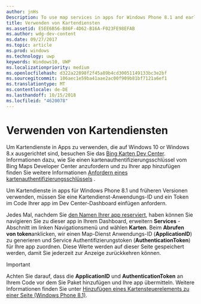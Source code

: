 ```yaml
---
author: jnHs
Description: To use map services in apps for Windows Phone 8.1 and earlier, you need a map service application ID and a token to include in your app's code. You can get this token in the Dev Center dashboard.
title: Verwenden von Kartendiensten
ms.assetid: E5EE6B56-B86F-4D62-B16A-F023FE98EFAB
ms.author: wdg-dev-content
ms.date: 09/27/2017
ms.topic: article
ms.prod: windows
ms.technology: uwp
keywords: Windows10, UWP
ms.localizationpriority: medium
ms.openlocfilehash: d322a22898f2f45a89b4cd30051149133bc3e2bf
ms.sourcegitcommit: 106aec1e59ba41aae2ac00f909b81bf7121a6ef1
ms.translationtype: MT
ms.contentlocale: de-DE
ms.lasthandoff: 10/15/2018
ms.locfileid: "4620078"
---
```

# <a name="use-map-services"></a>Verwenden von Kartendiensten

Um Kartendienste in Apps zu verwenden, die auf Windows 10 or Windows 8.x ausgerichtet sind, besuchen Sie das [Bing Karten Dev Center](http://go.microsoft.com/fwlink/p/?LinkId=614880). Informationen dazu, wie Sie einen kartenauthentifizierungsschlüssel vom Bing Maps Developer Center anzufordern und zu Ihrer app hinzufügen finden Sie weitere Informationen [Anfordern eines kartenauthentifizierungsschlüssels](../maps-and-location/authentication-key.md) . 

Um Kartendienste in apps für Windows Phone 8.1 und früheren Versionen verwenden, müssen Sie eine Kartendienst-Anwendungs-ID und ein Token im Code Ihrer app im Dev Center-Dashboard einfügen anfordern.

Jedes Mal, nachdem Sie [den Namen Ihrer app reserviert](create-your-app-by-reserving-a-name.md), haben können Sie navigieren Sie zu dieser app in Ihrem Dashboard, erweitern **Services** -Abschnitt im linken Navigationsmenü und wählen **Karten**. Beim **Abrufen von token**anklicken, wir einen Map-Dienst Anwendungs-ID (**ApplicationID**) zu generieren und Service Authentifizierungstoken (**AuthenticationToken**) für Ihre app zuordnen. Diese Werte werden auf dieser Seite gespeichert werden, damit Sie jederzeit zur Anzeige zurückkehren können.

> [!IMPORTANT]
> Achten Sie darauf, dass die **ApplicationID** und **AuthenticationToken** an Ihrem Code vor dem Sie Paket hinzufügen und Ihre app übermitteln. Weitere Informationen finden Sie unter [Hinzufügen eines Kartensteuerelements zu einer Seite (Windows Phone 8.1)](http://go.microsoft.com/fwlink/p/?LinkId=614882).

 

 




